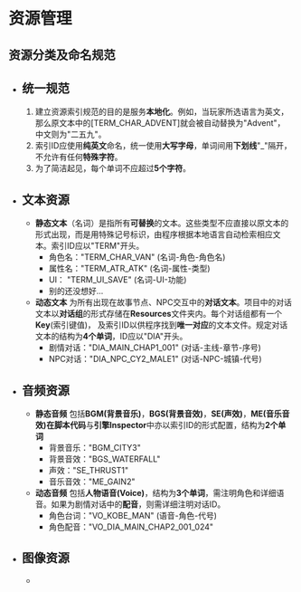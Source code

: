 # 资源管理
## 资源分类及命名规范
* 统一规范
  - 
  1. 建立资源索引规范的目的是服务**本地化**。例如，当玩家所选语言为英文，那么原文本中的[TERM_CHAR_ADVENT]就会被自动替换为"Advent"，
     中文则为"二五九"。
  2. 索引ID应使用**纯英文**命名，统一使用**大写字母**，单词间用**下划线**"_"隔开，不允许有任何**特殊字符**。
  3. 为了简洁起见，每个单词不应超过**5个字符**。
  
* 文本资源
  -    
    - **静态文本**（名词）是指所有**可替换**的文本。这些类型不应直接以原文本的形式出现，而是用特殊记号标识，由程序根据本地语言自动检索相应文本。索引ID应以"TERM"开头。
      - 角色名："TERM_CHAR_VAN" (名词-角色-角色名)
      - 属性名："TERM_ATR_ATK" (名词-属性-类型)
      - UI： "TERM_UI_SAVE" (名词-UI-功能)
      - 别的还没想好...
    - **动态文本** 为所有出现在故事节点、NPC交互中的**对话文本**。项目中的对话文本以**对话组**的形式存储在**Resources**文件夹内。每个对话组都有一个**Key**(索引键值)，
      及索引ID以供程序找到**唯一对应**的文本文件。规定对话文本的结构为**4个单词**，ID应以"DIA"开头。
      - 剧情对话："DIA_MAIN_CHAP1_001" (对话-主线-章节-序号)
      - NPC对话："DIA_NPC_CY2_MALE1" (对话-NPC-城镇-代号)
    
* 音频资源
  - 
    - **静态音频** 包括**BGM(背景音乐)**，**BGS(背景音效)**，**SE(声效)**，**ME(音乐音效)**在**脚本代码**与**引擎Inspector**中亦以索引ID的形式配置，结构为**2个单词**
      - 背景音乐："BGM_CITY3"
      - 背景音效："BGS_WATERFALL"
      - 声效："SE_THRUST1"
      - 音乐音效："ME_GAIN2"
    - **动态音频** 包括**人物语音(Voice)**，结构为**3个单词**，需注明角色和详细语音。如果为剧情对话中的**配音**，则需详细注明对话ID。
      - 角色台词："VO_KOBE_MAN" (语音-角色-代号)
      - 角色配音："VO_DIA_MAIN_CHAP2_001_024"

* 图像资源
  - 
    - 